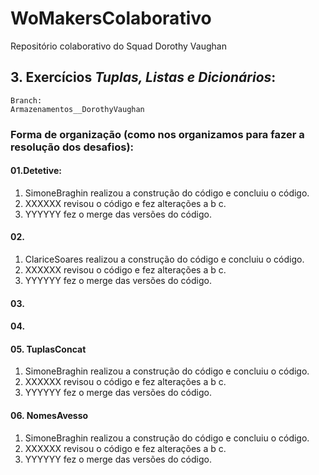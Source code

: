 # WoMakersColaborativo
Repositório colaborativo do Squad Dorothy Vaughan

## 3. Exercícios *Tuplas, Listas e Dicionários*:  
    Branch:  
    Armazenamentos__DorothyVaughan
### Forma de organização (como nos organizamos para fazer a resolução dos desafios):

#### 01.Detetive:
1. SimoneBraghin realizou a construção do código e concluiu o código.
2. XXXXXX revisou o código e fez alterações a b c.
3. YYYYYY fez o merge das versões do código.

#### 02.
1. ClariceSoares realizou a construção do código e concluiu o código.
2. XXXXXX revisou o código e fez alterações a b c.
3. YYYYYY fez o merge das versões do código.

#### 03.
#### 04.
#### 05. TuplasConcat
1. SimoneBraghin realizou a construção do código e concluiu o código.
2. XXXXXX revisou o código e fez alterações a b c.
3. YYYYYY fez o merge das versões do código.

#### 06. NomesAvesso
1. SimoneBraghin realizou a construção do código e concluiu o código.
2. XXXXXX revisou o código e fez alterações a b c.
3. YYYYYY fez o merge das versões do código.